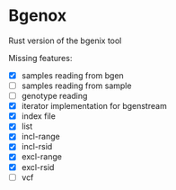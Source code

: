 # Bgenox

Rust version of the bgenix tool

Missing features:
- [x] samples reading from bgen
- [ ] samples reading from sample
- [ ] genotype reading
- [x] iterator implementation for bgenstream
- [x] index file
- [x] list
- [x] incl-range
- [x] incl-rsid
- [x] excl-range
- [x] excl-rsid
- [ ] vcf
